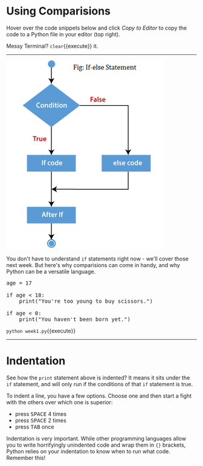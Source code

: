# Using Comparisions
Hover over the code snippets below and click *Copy to Editor* to copy the code to a Python file in your editor (top right).

Messy Terminal? `clear`{{execute}} it.
<hr>

![Variables](./assets/ifelse.png)<br>

You don't have to understand ```if``` statements right now - we'll cover those next week. But here's why comparisions can come in handy, and why Python can be a versatile language.

<pre class="file" data-filename="week1.py" data-target="replace">
age = 17

if age < 18: 
    print("You're too young to buy scissors.")

if age < 0: 
    print("You haven't been born yet.")
</pre>

`python week1.py`{{execute}}

<hr>

# Indentation

See how the ```print``` statement above is indented? It means it sits under the ```if``` statement, and will only run if the conditions of that ```if``` statement is true.

To indent a line, you have a few options. Choose one and then start a fight with the others over which one is superior:

- press <kbd>SPACE</kbd> 4 times
- press <kbd>SPACE</kbd> 2 times
- press <kbd>TAB</kbd> once

Indentation is very important. While other programming languages allow you to write horrifyingly unindented code and wrap them in ```{}``` brackets, Python relies on your indentation to know when to run what code. Remember this!